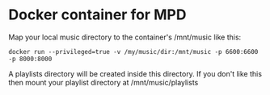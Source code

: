 Docker container for MPD
=======

Map your local music directory to the container's /mnt/music like this:
```
docker run --privileged=true -v /my/music/dir:/mnt/music -p 6600:6600 -p 8000:8000
```

A playlists directory will be created inside this directory.  If you don't like this then mount your playlist
directory at /mnt/music/playlists

